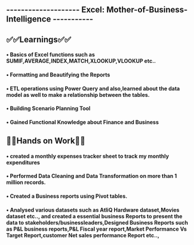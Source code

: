 ## **-------------------- **Excel: Mother-of-Business-Intelligence** -----------**


## **✅✅Learnings✅✅**
 
#### • Basics of Excel functions such as SUMIF,AVERAGE,INDEX,MATCH,XLOOKUP,VLOOKUP etc..

#### • Formatting and Beautifying the Reports 

#### • ETL operations using Power Query and also,learned about the data model as well to make a relationship between the tables.

#### • Building Scenario Planning Tool

#### • Gained Functional Knowledge about Finance and Business




## **🙌✅Hands on Work🙌✅**


#### • created a monthly expenses tracker sheet to track my monthly expenditures 

#### • Performed Data Cleaning and Data Transformation on more than 1 million records. 

#### • Created a Business reports using Pivot tables.

#### • Analysed various datasets such as AtliQ Hardware dataset,Movies dataset etc.., and created a essential business Reports to present the data to stakeholders/businessleaders,Designed Business Reports such as P&L business reports,P&L Fiscal year report,Market Performance Vs Target Report,customer Net sales performance Report etc..,


